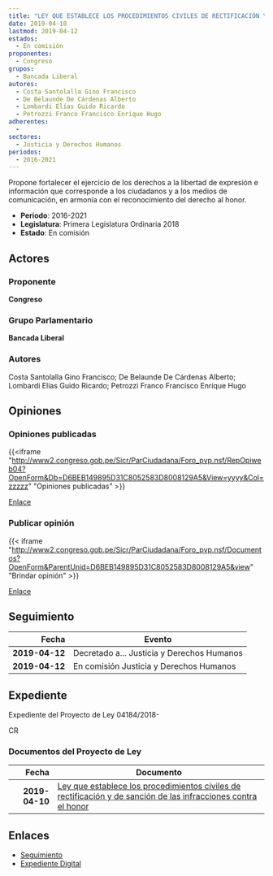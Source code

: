 ```yaml
---
title: "LEY QUE ESTABLECE LOS PROCEDIMIENTOS CIVILES DE RECTIFICACIÓN Y DE SANCIÓN DE LAS INFRACCIONES CONTRA EL HONOR"
date: 2019-04-10
lastmod: 2019-04-12
estados: 
  - En comisión
proponentes: 
  - Congreso
grupos: 
  - Bancada Liberal
autores: 
  - Costa Santolalla Gino Francisco
  - De Belaunde De Cárdenas Alberto
  - Lombardi Elías Guido Ricardo
  - Petrozzi Franco Francisco Enrique Hugo
adherentes: 
  - 
sectores: 
  - Justicia y Derechos Humanos
periodos: 
  - 2016-2021
---
```


Propone fortalecer el ejercicio de los derechos a la libertad de expresión e información que corresponde a los ciudadanos y a los medios de comunicación, en armonía con el reconocimiento del derecho al honor.

- **Periodo**: 2016-2021
- **Legislatura**: Primera Legislatura Ordinaria 2018
- **Estado**: En comisión

## Actores

### Proponente

**Congreso**

### Grupo Parlamentario

**Bancada Liberal**

### Autores

Costa Santolalla Gino Francisco; De Belaunde De Cárdenas Alberto; Lombardi Elías Guido Ricardo; Petrozzi Franco Francisco Enrique Hugo


## Opiniones

### Opiniones publicadas

{{<iframe "http://www2.congreso.gob.pe/Sicr/ParCiudadana/Foro_pvp.nsf/RepOpiweb04?OpenForm&Db=D6BEB149895D31C8052583D8008129A5&View=yyyy&Col=zzzzz" "Opiniones publicadas" >}}

[Enlace](http://www2.congreso.gob.pe/Sicr/ParCiudadana/Foro_pvp.nsf/RepOpiweb04?OpenForm&Db=D6BEB149895D31C8052583D8008129A5&View=yyyy&Col=zzzzz)
### Publicar opinión

{{< iframe "http://www2.congreso.gob.pe/Sicr/ParCiudadana/Foro_pvp.nsf/Documentos?OpenForm&ParentUnid=D6BEB149895D31C8052583D8008129A5&view" "Brindar opinión" >}}

[Enlace](http://www2.congreso.gob.pe/Sicr/ParCiudadana/Foro_pvp.nsf/Documentos?OpenForm&ParentUnid=D6BEB149895D31C8052583D8008129A5&view)

## Seguimiento

| Fecha | Evento |
|------:|--------|
| **2019-04-12** | Decretado a... Justicia y Derechos Humanos|
| **2019-04-12** | En comisión Justicia y Derechos Humanos|


## Expediente

Expediente del Proyecto de Ley 04184/2018-

CR


### Documentos del Proyecto de Ley

| Fecha | Documento |
|------:|--------|
| **2019-04-10** | [Ley que establece los procedimientos civiles de rectificación y de sanción de las infracciones contra el honor](http://www.leyes.congreso.gob.pe/Documentos/2016_2021/Proyectos_de_Ley_y_de_Resoluciones_Legislativas/PL0418420190410.pdf) |

## Enlaces 

- [Seguimiento](http://www2.congreso.gob.pe/Sicr/TraDocEstProc/CLProLey2016.nsf/f7fff46988ca05b1052578e100829cc7/4d4f07373535a613052583d90001353f?OpenDocument)
- [Expediente Digital](http://www2.congreso.gob.pe/Sicr/TraDocEstProc/CLProLey2016.nsf/f7fff46988ca05b1052578e100829cc7/4d4f07373535a613052583d90001353f?OpenDocument&Click=05257FB7005EB655.eb71d0cf91d8294e05256cdf006b5706/$Body/0.1C6C)
